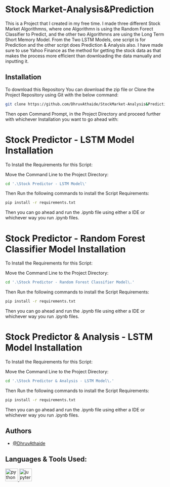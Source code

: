# Stock Market-Analysis&Prediction

This is a Project that I created in my free time. I made three different Stock Market Algorithmns, where one Algorithmn is using the Random Forect Classifier to Predict, and the other two Algorithmns are using the Long Term Short Memory Model. From the Two LSTM Models, one script is for Prediction and the other script does Prediction & Analysis also. I have made sure to use Yahoo Finance as the method for getting the stock data as that makes the process more efficient than downloading the data manually and inputting it.

## Installation

To download this Repository
You can download the zip file or Clone the Project Repository using Git with the below command:

```bash
git clone https://github.com/DhruvAthaide/StockMarket-Analysis&Prediction.git
```

Then open Command Prompt, in the Project Directory and proceed further with whichever Installation you want to go ahead with:

# Stock Predictor - LSTM Model Installation

To Install the Requirements for this Script:

Move the Command Line to the Project Directory:

```bash
cd '.\Stock Predictor - LSTM Model\'
```

Then Run the following commands to install the Script Requirements:

```bash
pip install -r requirements.txt
```

Then you can go ahead and run the .ipynb file using either a IDE or whichever way you run .ipynb files.

# Stock Predictor - Random Forest Classifier Model Installation

To Install the Requirements for this Script:

Move the Command Line to the Project Directory:

```bash
cd '.\Stock Predictor - Random Forest Classifier Model\.'
```

Then Run the following commands to install the Script Requirements:

```bash
pip install -r requirements.txt
```

Then you can go ahead and run the .ipynb file using either a IDE or whichever way you run .ipynb files.

# Stock Predictor & Analysis - LSTM Model Installation

To Install the Requirements for this Script:

Move the Command Line to the Project Directory:

```bash
cd '.\Stock Predictor & Analysis - LSTM Model\.'
```

Then Run the following commands to install the Script Requirements:

```bash
pip install -r requirements.txt
```

Then you can go ahead and run the .ipynb file using either a IDE or whichever way you run .ipynb files.

## Authors

- [@DhruvAthaide](https://github.com/DhruvAthaide)

## Languages & Tools Used:

<p align="left">

<a href="https://www.python.org/" target="_blank" rel="noreferrer"> 
            <img src="https://cdn.jsdelivr.net/gh/devicons/devicon@latest/icons/python/python-original.svg" alt="python" width="40" height="40"/> </a>
<a href="https://jupyter.org/" target="_blank" rel="noreferrer"> 
            <img src="https://cdn.jsdelivr.net/gh/devicons/devicon@latest/icons/jupyter/jupyter-original.svg" alt="jupyter" width="40" height="40"/> </a>
</p>
